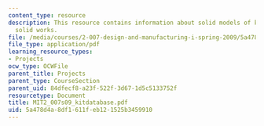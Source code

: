 ```yaml
---
content_type: resource
description: This resource contains information about solid models of kit parts in
  solid works.
file: /media/courses/2-007-design-and-manufacturing-i-spring-2009/5a478d4a8df1611feb121525b3459910_MIT2_007s09_kitdatabase.pdf
file_type: application/pdf
learning_resource_types:
- Projects
ocw_type: OCWFile
parent_title: Projects
parent_type: CourseSection
parent_uid: 84dfecf8-a23f-522f-3d67-1d5c5133752f
resourcetype: Document
title: MIT2_007s09_kitdatabase.pdf
uid: 5a478d4a-8df1-611f-eb12-1525b3459910
---
```


